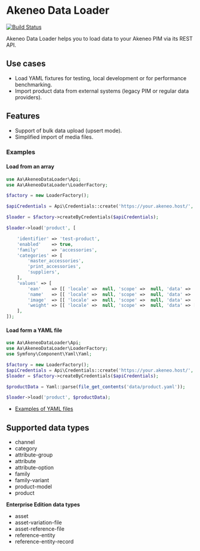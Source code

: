 # Akeneo Data Loader

[![Build Status](https://travis-ci.org/a-ast/akeneo-data-loader.svg?branch=master)](https://travis-ci.org/a-ast/akeneo-data-loader)

Akeneo Data Loader helps you to load data to your Akeneo PIM via its REST API. 


## Use cases

* Load YAML fixtures for testing, local development or for performance benchmarking.
* Import product data from external systems (legacy PIM or regular data providers). 

## Features

* Support of bulk data upload (upsert mode).
* Simplified import of media files.

### Examples

#### Load from an array

```php
use Aa\AkeneoDataLoader\Api;
use Aa\AkeneoDataLoader\LoaderFactory;

$factory = new LoaderFactory();

$apiCredentials = Api\Credentials::create('https://your.akeneo.host/', 'clientId', 'secret', 'username', 'password');

$loader = $factory->createByCredentials($apiCredentials);

$loader->load('product', [

    'identifier' => 'test-product',
    'enabled'    => true,
    'family'     => 'accessories',
    'categories' => [
        'master_accessories',
        'print_accessories',
        'suppliers',
    ],
    'values' => [
        'ean'    => [[ 'locale' =>  null, 'scope' =>  null, 'data' =>  '1234567890183' ]],
        'name'   => [[ 'locale' =>  null, 'scope' =>  null, 'data' => 'Test product' ]],
        'image'  => [[ 'locale' =>  null, 'scope' =>  null, 'data' => '@file:asset/1111111171.jpg' ]],
        'weight' => [[ 'locale' =>  null, 'scope' =>  null, 'data' => [ 'amount' =>  '500.0000', 'unit' => 'GRAM' ] ]],
    ],
]);
```

#### Load form a YAML file

```php
use Aa\AkeneoDataLoader\Api;
use Aa\AkeneoDataLoader\LoaderFactory;
use Symfony\Component\Yaml\Yaml;

$factory = new LoaderFactory();
$apiCredentials = Api\Credentials::create('https://your.akeneo.host/', 'clientId', 'secret', 'username', 'password');
$loader = $factory->createByCredentials($apiCredentials);

$productData = Yaml::parse(file_get_contents('data/product.yaml'));

$loader->load('product', $productData);
```
* [Examples of YAML files](doc/yaml_format.md)


## Supported data types

* channel
* category
* attribute-group
* attribute
* attribute-option
* family
* family-variant
* product-model
* product

**Enterprise Edition data types**

* asset
* asset-variation-file
* asset-reference-file
* reference-entity
* reference-entity-record
